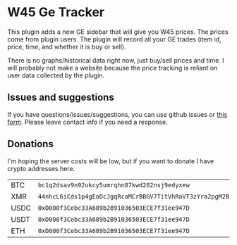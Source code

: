 # W45 Ge Tracker

This plugin adds a new GE sidebar that will give you W45 prices.
The prices come from plugin users. The plugin will record all your GE trades (item id, price, time, and whether it is buy or sell). 

There is no graphs/historical data right now, just buy/sell prices and time. I will probably not make a website because the price tracking is reliant on user data collected by the plugin. 

## Issues and suggestions

If you have questions/issues/suggestions, you can use github issues or [this form](https://forms.gle/cK6GTmU8D6eVtXSZ6). Please leave contact info if you need a response.


## Donations

I'm hoping the server costs will be low, but if you want to donate I have crypto addresses here.

|      |                                                                                            |
|------|---------------------------------------------------------------------------------------------------|
| BTC  | `bc1q2dsav9n92ukcy5umrqhn87kwd282nsj9edyxew`                                                      |
| XMR  | `44nhcL6iCds1p4gEoDcJgqRcaMCrBBGV7TitVhRaVT3zYra2pgM2B55dfLYSdmmPckWRhqcxpRYt3D4hA1Z41VymVRZNqno` |
| USDC | `0xD000f3Cebc33A689b2B91036503ECE7f31ee947D`                                                      |
| USDT | `0xD000f3Cebc33A689b2B91036503ECE7f31ee947D`                                                      |
| ETH  | `0xD000f3Cebc33A689b2B91036503ECE7f31ee947D`                                                      |
